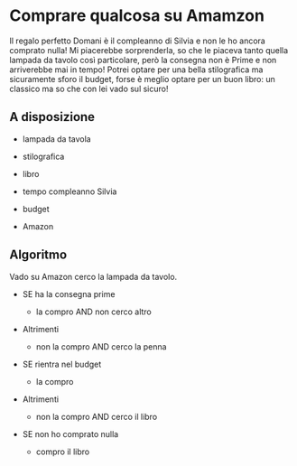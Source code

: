 # Comprare qualcosa su Amamzon

Il regalo perfetto
Domani è il compleanno di Silvia e non le ho ancora comprato nulla! Mi piacerebbe sorprenderla, so che le piaceva tanto quella lampada da tavolo così particolare, però la consegna non è Prime e non arriverebbe mai in tempo! Potrei optare per una bella stilografica ma sicuramente sforo il budget, forse è meglio optare per un buon libro: un classico ma so che con lei vado sul sicuro!

## A disposizione

- lampada da tavola

- stilografica

- libro

- tempo compleanno Silvia

- budget

- Amazon

## Algoritmo

Vado su Amazon cerco la lampada da tavolo.

- SE ha la consegna prime
  - la compro AND non cerco altro
- Altrimenti

  - non la compro AND cerco la penna

- SE rientra nel budget
  - la compro
- Altrimenti

  - non la compro AND cerco il libro

- SE non ho comprato nulla
  - compro il libro

